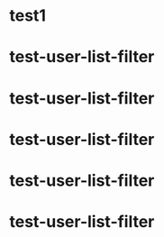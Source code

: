 # test1
# test-user-list-filter
# test-user-list-filter
# test-user-list-filter
# test-user-list-filter
# test-user-list-filter
